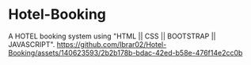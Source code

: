 # Hotel-Booking
A HOTEL booking system using "HTML || CSS || BOOTSTRAP || JAVASCRIPT".
https://github.com/Ibrar02/Hotel-Booking/assets/140623593/2b2b178b-bdac-42ed-b58e-476f14e2cc0b
